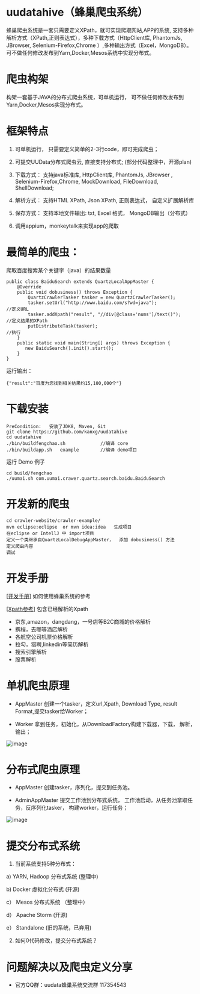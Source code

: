 # uudatahive（蜂巢爬虫系统）
蜂巢爬虫系统是一套只需要定义XPath，就可实现爬取网站,APP的系统, 支持多种解析方式（XPath,正则表达式），多种下载方式（HttpClient库, PhantomJs, JBrowser, Selenium-Firefox,Chrome ）,多种输出方式（Excel，MongoDB）。 可不做任何修改发布到Yarn,Docker,Mesos系统中实现分布式。

# 爬虫构架
构架一套基于JAVA的分布式爬虫系统，可单机运行， 可不做任何修改发布到Yarn,Docker,Mesos实现分布式。

# 框架特点
1. 可单机运行， 只需要定义简单的2-3行code，即可完成爬虫；

2. 可提交UUData分布式爬虫云, 直接支持分布式; (部分代码整理中，开源plan)

3. 下载方式： 支持java标准库, HttpClient库, PhantomJs, JBrowser , Selenium-Firefox,Chrome, MockDownload, FileDownload, ShellDownload;

4. 解析方式：  支持HTML XPath,  Json XPath, 正则表达式， 自定义扩展解析库

5. 保存方式：  支持本地文件输出: txt, Excel 格式， MongoDB输出（分布式）

6. 调用appium，monkeytalk来实现app的爬取


# 最简单的爬虫：

爬取百度搜索某个关键字（java）的结果数量
```
public class BaiduSearch extends QuartzLocalAppMaster {
	@Override
	public void dobusiness() throws Exception {
		QuartzCrawlerTasker tasker = new QuartzCrawlerTasker();
		tasker.setUrl("http://www.baidu.com/s?wd=java");              //定义URL
		tasker.addXpath("result", "//div[@class='nums']/text()");     //定义结果的XPath
		putDistributeTask(tasker);                                     //执行
	}
	public static void main(String[] args) throws Exception {
	   new BaiduSearch().init().start();
	}
}
```
运行输出：
```
{"result":"百度为您找到相关结果约15,100,000个"}
```



# 下载安装
```
PreCondition:   安装了JDK8, Maven, Git
git clone https://github.com/kanxg/uudatahive
cd uudatahive
./bin/buildfengchao.sh             //编译 core
./bin/buildapp.sh   example    	   //编译 demo项目
```

运行 Demo 例子
```
cd build/fengchao
./uumai.sh com.uumai.crawer.quartz.search.baidu.BaiduSearch
```

# 开发新的爬虫
```
cd crawler-website/crawler-example/
mvn eclipse:eclipse  or mvn idea:idea   生成项目
在eclipse or IntellJ 中 import项目
定义一个类继承自QuartzLocalDebugAppMaster，  添加 dobusiness() 方法
定义爬虫内容
调试
```

# 开发手册

[[开发手册]](https://kanxg.gitbooks.io/uudatahive/content/)  如何使用蜂巢系统的参考


[[Xpath参考]](https://www.gitbook.com/book/kanxg/fengchao_xpath/details) 包含已经解析的Xpath

* 京东,amazon，dangdang，一号店等B2C商城的价格解析
* 携程，去哪等酒店解析
* 各航空公司机票价格解析
* 拉勾，猎聘,linkedin等简历解析
* 搜索引擎解析
* 股票解析



# 单机爬虫原理

* AppMaster 创建一个tasker，定义url,Xpath, Download Type, result Format,提交tasker给Worker；

* Worker 拿到任务，初始化，从DownloadFactory构建下载器，下载， 解析，输出；

![image](https://kanxg.gitbooks.io/uudatahive/content/img/uumai_fengchao.png)


# 分布式爬虫原理

 * AppMaster 创建tasker，序列化，提交到任务池。

 * AdminAppMaster 提交工作池到分布式系统， 工作池启动，从任务池拿取任务，反序列化tasker， 构建worker，运行任务；

 ![image](https://kanxg.gitbooks.io/uudatahive/content/img/uumai_distributed.png)

 # 提交分布式系统

 1. 当前系统支持5种分布式：

  a)  YARN,  Hadoop 分布式系统  (整理中)

  b)  Docker 虚拟化分布式  (开源)

  c） Mesos 分布式系统 （整理中）

  d） Apache Storm (开源)

  e） Standalone  (旧的系统，已弃用)


2.  如何0代码修改，提交分布式系统？

# 问题解决以及爬虫定义分享

* 官方QQ群：uudata蜂巢系统交流群 117354543
